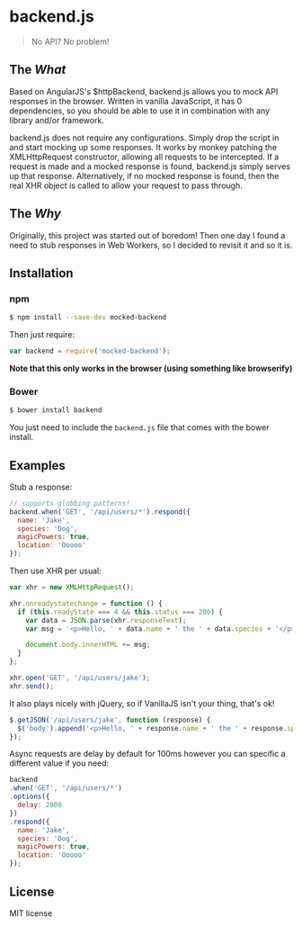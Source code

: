 # backend.js

> No API? No problem!

## The *What*

Based on AngularJS's $httpBackend, backend.js allows you to mock API responses
in the browser. Written in vanilla JavaScript, it has 0 dependencies, so you
should be able to use it in combination with any library and/or framework.

backend.js does not require any configurations. Simply drop the script in and
start mocking up some responses. It works by monkey patching the XMLHttpRequest
constructor, allowing all requests to be intercepted. If a request is made and a
mocked response is found, backend.js simply serves up that response.
Alternatively, if no mocked response is found, then the real XHR object is
called to allow your request to pass through.

## The *Why*

Originally, this project was started out of boredom! Then one day I found a need
to stub responses in Web Workers, so I decided to revisit it and so it is.

## Installation

### npm

```sh
$ npm install --save-dev mocked-backend
```

Then just require:

```javascript
var backend = require('mocked-backend');
```

**Note that this only works in the browser (using something like browserify)**

### Bower

```sh
$ bower install backend
```

You just need to include the `backend.js` file that comes with the bower install.

## Examples

Stub a response:

```javascript
// supports globbing patterns!
backend.when('GET', '/api/users/*').respond({
  name: 'Jake',
  species: 'Dog',
  magicPowers: true,
  location: 'Ooooo'
});
```

Then use XHR per usual:

```javascript
var xhr = new XMLHttpRequest();

xhr.onreadystatechange = function () {
  if (this.readyState === 4 && this.status === 200) {
    var data = JSON.parse(xhr.responseText);
    var msg = '<p>Hello, ' + data.name + ' the ' + data.species + '</p>';

    document.body.innerHTML += msg;
  }
};

xhr.open('GET', '/api/users/jake');
xhr.send();
```

It also plays nicely with jQuery, so if VanillaJS isn't your thing, that's ok!

```javascript
$.getJSON('/api/users/jake', function (response) {
  $('body').append('<p>Hello, ' + response.name + ' the ' + response.species + '</p>');
});
```

Async requests are delay by default for 100ms however you can specific a different value if you need:

```javascript
backend
.when('GET', '/api/users/*')
.options({
  delay: 2000
})
.respond({
  name: 'Jake',
  species: 'Dog',
  magicPowers: true,
  location: 'Ooooo'
});
```

## License

MIT license
